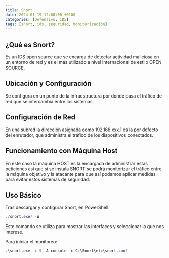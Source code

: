 ```yaml
---
title: Snort
date: 2024-01-19 12:00:00 +0100
categories: [Defensivo, IDS]
tags: [snort, ids, seguridad, monitorización]
---
```


## ¿Qué es Snort?

Es un IDS open source que se encarga de detectar actividad maliciosa en un entorno de red y es el más utilizado a nivel internacional de estilo OPEN SOURCE.

## Ubicación y Configuración

Se configura en un punto de la infraestructura por donde pasa el tráfico de red que se intercambia entre los sistemas.

## Configuración de Red

En una subred la dirección asignada como 192.168.xxx.1 es la por defecto del enrutador, que administra el tráfico de los dispositivos conectados.

## Funcionamiento con Máquina Host

En este caso la máquina HOST es la encargada de administrar estas peticiones así que si se instala SNORT se podrá monitorizar el tráfico entre la máquina objetivo y la atacante para que así podamos aplicar medidas para evitar estos sistemas de seguridad.

## Uso Básico

Tras descargar y configurar Snort, en PowerShell:

```powershell
./snort.exe/ -W
```

Este comando se utiliza para mostrar las interfaces y seleccionar la que nos interese.

Para iniciar el monitoreo:

```powershell
.\snort.exe -i 5 -A console -c C:\Snort\etc\snort.conf
```